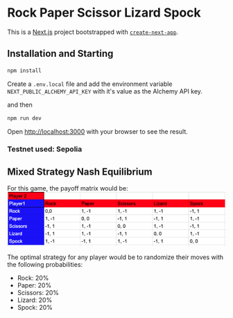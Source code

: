 # Rock Paper Scissor Lizard Spock

This is a [Next.js](https://nextjs.org/) project bootstrapped with [`create-next-app`](https://github.com/vercel/next.js/tree/canary/packages/create-next-app).

## Installation and Starting

```bash
npm install
```

Create a `.env.local` file and add the environment variable `NEXT_PUBLIC_ALCHEMY_API_KEY` with it's value as the Alchemy API key.

and then

```bash
npm run dev
```

Open [http://localhost:3000](http://localhost:3000) with your browser to see the result.

### Testnet used: Sepolia

## Mixed Strategy Nash Equilibrium

For this game, the payoff matrix would be:
![Payoff Matrix for RPSLS](/public/payoff.png)

The optimal strategy for any player would be to randomize their moves with the following probabilities:

- Rock: 20%
- Paper: 20%
- Scissors: 20%
- Lizard: 20%
- Spock: 20%
